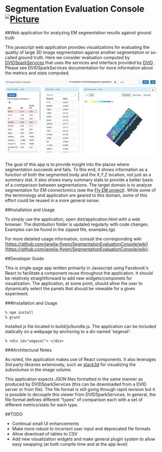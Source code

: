 # Segmentation Evaluation Console [![Picture](https://raw.github.com/janelia-flyem/janelia-flyem.github.com/master/images/HHMI_Janelia_Color_Alternate_180x40.png)](http://www.janelia.org)

##Web application for analyzing EM segmentation results against ground truth

This javascript web application provides visualizations for evaluating the quality of large 3D image segmentation against another segmentation or so-called ground truth.  Here we consider evaluation computed
by [DVIDSparkServices](https://github.com/janelia-flyem/DVIDSparkServices) that uses the services and interface provided by [DVID](https://github.com/janelia-flyem/dvid) .  Please see DVIDSparkServices documentation for more information about the metrics and stats computed.

![Picture](https://raw.githubusercontent.com/janelia-flyem/SegmentationEvaluationConsole/master/tutorial/overallview.png)


The goal of this app is to provide insight into the places where segmentation succeeds and fails.  To this end, it shows information as a function of both the segmented body and the X,Y,Z location, not just as a summary stat.  It also shows many summary stats to provide a better basis of a comparison between segmentations.  The target domain is to analyze segmentation for EM connectomics (see the [Fly EM project](https://www.janelia.org/project-team/fly-em)).  While some of the terminology and application are geared to this domain, some of this effort could be reused in a more general sense.

##Installation and Usage

To simply use the application, open dist/application.html with a web browser.  The distribution folder is updated regularly with code changes.  Examples can be found in the zipped file, examples.tgz.

For more detailed usage information, consult the corresponding wiki [https://github.com/janelia-flyem/SegmentationEvaluationConsole/wiki](https://github.com/janelia-flyem/SegmentationEvaluationConsole/wiki).

##Developer Guide

This is single-page app written primarily in Javascript using Facebook's React to facilitate a component reuse throughout the application.  It should be relatively straightforward to add new widgets/componets for visualization.  The application, at some point, should allow the user to dynamically select the panels that should be viewable for a given experiment.

###Installation and Usage

    % npm install
    % grunt

Installed js file located in build/js/bundle.js.  The application can be included
statically on a webpage by anchoring to a div named 'segeval':

    % <div id="segeval"> </div>

###Architectural Notes

As noted, the application makes use of React components.  It also leverages 3rd party libraries extensively, such as [stack3d](https://github.com/janelia-flyem/stack3D) for visualizing the subvolumes in the image volume.

This application expects JSON files formatted in the same manner as produced by DVIDSparkServices (this can be downloaded from a DVID server or from file).  The file format is still going through rapid revision but it is possible to decouple this viewer from DVIDSparkServices.  In general, the file format defines different "types" of comparison each with a set of different metrics/stats for each type.

##TODO

* Continual small UI enhancements
* Make more robust to incorrect user input and deprecated file formats
* Allow download of tables to CSV
* Add new visualization widgets and make general plugin system to allow easy swapping (at both compile time and at the app level)

